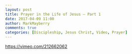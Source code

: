 ```yaml
---
layout: post
title: Prayer in the Life of Jesus – Part 1
date: 2017-04-09 11:00
author: MarkMayberry
comments: true
categories: [Discipleship, Jesus Christ, Video, Prayer]
---
```

https://vimeo.com/212662062
